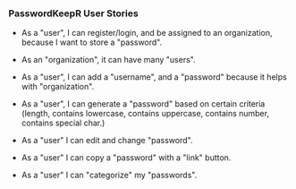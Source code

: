 ### PasswordKeepR User Stories

* As a "user", I can register/login, and be assigned to an organization, because I want to store a "password". 

* As an "organization", it can have many "users".

* As a "user", I can add a "username", and a "password" because it helps with "organization".  

* As a "user", I can generate a "password" based on certain criteria (length, contains lowercase, contains uppercase, contains number, contains special char.)

* As a "user" I can edit and change "password".

* As a "user" I can copy a "password" with a "link" button.

* As a "user" I can "categorize" my "passwords".
